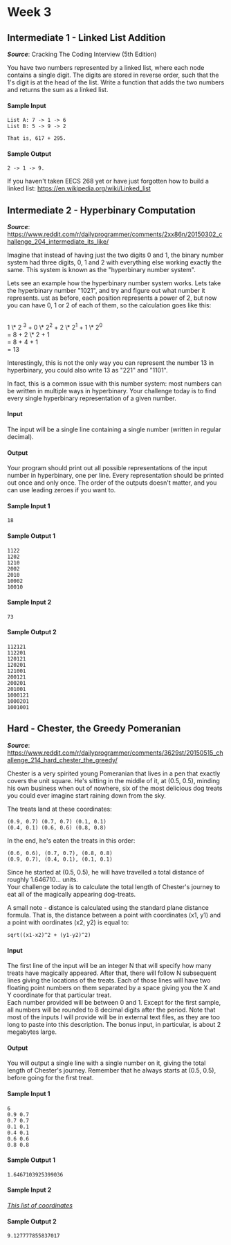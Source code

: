 # Week 3

## Intermediate 1 - Linked List Addition
__*Source*__: Cracking The Coding Interview (5th Edition)

You have two numbers represented by a linked list, where each node contains a
single digit. The digits are stored in reverse order, such that the 1's digit is
at the head of the list. Write a function that adds the two numbers and returns
the sum as a linked list.

#### Sample Input
```
List A: 7 -> 1 -> 6
List B: 5 -> 9 -> 2

That is, 617 + 295.
```

#### Sample Output
```
2 -> 1 -> 9.
```

If you haven't taken EECS 268 yet or have just forgotten how to build a linked list:
https://en.wikipedia.org/wiki/Linked_list
<br>


## Intermediate 2 - Hyperbinary Computation
__*Source*__: https://www.reddit.com/r/dailyprogrammer/comments/2xx86n/20150302_challenge_204_intermediate_its_like/

Imagine that instead of having just the two digits 0 and 1, the binary number system
had three digits, 0, 1 and 2 with everything else working exactly the same. This
system is known as the "hyperbinary number system". <br>

Lets see an example how the hyperbinary number system works. Lets take the
hyperbinary number "1021", and try and figure out what number it represents.
ust as before, each position represents a power of 2, but now you can have 0,
1 or 2 of each of them, so the calculation goes like this:

<br>
1 \* 2 <sup>3</sup> + 0 \* 2<sup>2</sup> + 2 \* 2<sup>1</sup> + 1 \* 2<sup>0</sup><br>
= 8 + 2 \* 2 + 1<br>
= 8 + 4 + 1<br>
= 13
<br>

Interestingly, this is not the only way you can represent the number 13 in hyperbinary, you could also write 13 as "221" and "1101".<br>

In fact, this is a common issue with this number system: most numbers can be written in multiple ways in hyperbinary. Your challenge today is to find every single hyperbinary representation of a given number.

#### Input
The input will be a single line containing a single number (written in regular decimal).

#### Output
Your program should print out all possible representations of the input number
in hyperbinary, one per line. Every representation should be printed out once
and only once. The order of the outputs doesn't matter, and you can use leading
zeroes if you want to.

#### Sample Input 1
```
18
```

#### Sample Output 1
```
1122
1202
1210
2002
2010
10002
10010
```

#### Sample Input 2
```
73
```

#### Sample Output 2
```
112121
112201
120121
120201
121001
200121
200201
201001
1000121
1000201
1001001
```


## Hard - Chester, the Greedy Pomeranian
__*Source*__: https://www.reddit.com/r/dailyprogrammer/comments/3629st/20150515_challenge_214_hard_chester_the_greedy/

Chester is a very spirited young Pomeranian that lives in a pen that exactly
covers the unit square. He's sitting in the middle of it, at (0.5, 0.5), minding
his own business when out of nowhere, six of the most delicious dog treats you
could ever imagine start raining down from the sky.<br>

The treats land at these coordinates:
```
(0.9, 0.7) (0.7, 0.7) (0.1, 0.1)
(0.4, 0.1) (0.6, 0.6) (0.8, 0.8)
```

In the end, he's eaten the treats in this order:
```
(0.6, 0.6), (0.7, 0.7), (0.8, 0.8)
(0.9, 0.7), (0.4, 0.1), (0.1, 0.1)
```

Since he started at (0.5, 0.5), he will have travelled a total distance of roughly
1.646710... units.<br>
Your challenge today is to calculate the total length of Chester's journey to eat
all of the magically appearing dog-treats.


A small note - distance is calculated using the standard plane distance formula.
That is, the distance between a point with coordinates (x1, y1) and a point with
oordinates (x2, y2) is equal to:

```
sqrt((x1-x2)^2 + (y1-y2)^2)
```

#### Input
The first line of the input will be an integer N that will specify how many treats
have magically appeared. After that, there will follow N subsequent lines giving
the locations of the treats. Each of those lines will have two floating point
numbers on them separated by a space giving you the X and Y coordinate for that
particular treat.<br>
Each number provided will be between 0 and 1. Except for the first sample, all
numbers will be rounded to 8 decimal digits after the period.
Note that most of the inputs I will provide will be in external text files, as
they are too long to paste into this description. The bonus input, in particular,
is about 2 megabytes large.

#### Output

You will output a single line with a single number on it, giving the total length
of Chester's journey. Remember that he always starts at (0.5, 0.5), before going
for the first treat.


#### Sample Input 1
```
6
0.9 0.7
0.7 0.7
0.1 0.1
0.4 0.1
0.6 0.6
0.8 0.8
```

#### Sample Output 1
```
1.6467103925399036
```

#### Sample Input 2
*[This list of coordinates](https://gist.githubusercontent.com/anonymous/4bf5afdc1c85098de9b1/raw/676ca9e4b94668a534854f7c3142f100b4e00f03/sample2.txt)*

#### Sample Output 2
```
9.127777855837017
```
